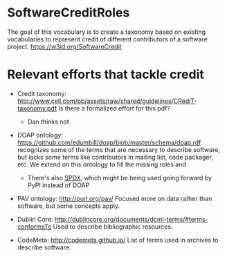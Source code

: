 # SoftwareCreditRoles
The goal of this vocabulary is to create a taxonomy based on existing vocabularies to represent credit of different contributors of a software project.
https://w3id.org/SoftwareCredit

# Relevant efforts that tackle credit 

* Credit taxonomy: http://www.cell.com/pb/assets/raw/shared/guidelines/CRediT-taxonomy.pdf Is there a formalized effort for this pdf?
  * Dan thinks not
	
* DOAP ontology: https://github.com/edumbill/doap/blob/master/schema/doap.rdf recognizes some of the terms that are necessary to describe software, but lacks some terms like contributors in mailing list, code packager, etc. We extend on this ontology to fill the missing roles and 
  * There's also [SPDX](http://spdx.org), which might be being used going forward by PyPI instead of DOAP

* PAV ontology: http://purl.org/pav/ Focused more on data rather than software, but some concepts apply.

* Dublin Core: http://dublincore.org/documents/dcmi-terms/#terms-conformsTo Used to describe bibliographic resources.
	
* CodeMeta: http://codemeta.github.io/ List of terms used in archives to describe software.

